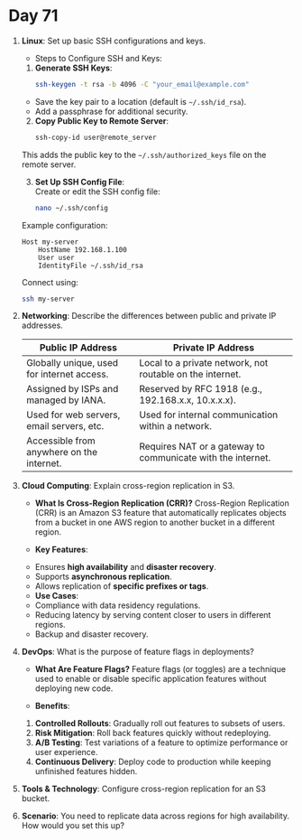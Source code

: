 # Day 71


1. **Linux**: Set up basic SSH configurations and keys.
   * Steps to Configure SSH and Keys:  
    
    1. **Generate SSH Keys**:  
       ```bash
       ssh-keygen -t rsa -b 4096 -C "your_email@example.com"
       ```
    - Save the key pair to a location (default is `~/.ssh/id_rsa`).
    - Add a passphrase for additional security.
    
    2. **Copy Public Key to Remote Server**:  
       ```bash
       ssh-copy-id user@remote_server
       ```
   This adds the public key to the `~/.ssh/authorized_keys` file on the remote server.
    
    3. **Set Up SSH Config File**:  
       Create or edit the SSH config file:  
       ```bash
       nano ~/.ssh/config
       ```
      Example configuration:  
      ```
      Host my-server
          HostName 192.168.1.100
          User user
          IdentityFile ~/.ssh/id_rsa
      ```
      Connect using:  
      ```bash
      ssh my-server
      ```


2. **Networking**: Describe the differences between public and private IP addresses.

   | **Public IP Address**                         | **Private IP Address**                      |
   |-----------------------------------------------|---------------------------------------------|
   | Globally unique, used for internet access.    | Local to a private network, not routable on the internet. |
   | Assigned by ISPs and managed by IANA.         | Reserved by RFC 1918 (e.g., 192.168.x.x, 10.x.x.x). |
   | Used for web servers, email servers, etc.     | Used for internal communication within a network. |
   | Accessible from anywhere on the internet.     | Requires NAT or a gateway to communicate with the internet. |



3. **Cloud Computing**: Explain cross-region replication in S3.
   * **What Is Cross-Region Replication (CRR)?**
Cross-Region Replication (CRR) is an Amazon S3 feature that automatically replicates objects from a bucket in one AWS region to another bucket in a different region.

   * **Key Features**:
    - Ensures **high availability** and **disaster recovery**.
    - Supports **asynchronous replication**.
    - Allows replication of **specific prefixes or tags**.

   * **Use Cases**:
    - Compliance with data residency regulations.
    - Reducing latency by serving content closer to users in different regions.
    - Backup and disaster recovery.


4. **DevOps**: What is the purpose of feature flags in deployments?
   * **What Are Feature Flags?**
     Feature flags (or toggles) are a technique used to enable or disable specific application features without deploying new code.

   * **Benefits**:
    1. **Controlled Rollouts**: Gradually roll out features to subsets of users.
    2. **Risk Mitigation**: Roll back features quickly without redeploying.
    3. **A/B Testing**: Test variations of a feature to optimize performance or user experience.
    4. **Continuous Delivery**: Deploy code to production while keeping unfinished features hidden.


5. **Tools & Technology**: Configure cross-region replication for an S3 bucket.

6. **Scenario**: You need to replicate data across regions for high availability. How would you set this up?


